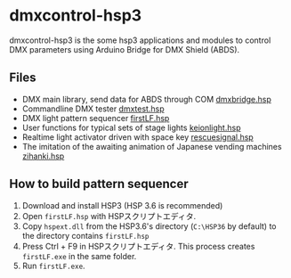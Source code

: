 # dmxcontrol-hsp3
dmxcontrol-hsp3 is the some hsp3 applications and modules to control DMX parameters using Arduino Bridge for DMX Shield (ABDS). 

## Files
* DMX main library, send data for ABDS through COM [dmxbridge.hsp](./dmxbridge.hsp)
* Commandline DMX tester [dmxtest.hsp](./dmxtest.hsp)
* DMX light pattern sequencer [firstLF.hsp](./firstLF.hsp)
* User functions for typical sets of stage lights [keionlight.hsp](./keionlight.hsp)
* Realtime light activator driven with space key [rescuesignal.hsp](./rescuesignal.hsp)
* The imitation of the awaiting animation of Japanese vending machines [zihanki.hsp](./zihanki.hsp)

## How to build pattern sequencer
1. Download and install HSP3 (HSP 3.6 is recommended)
2. Open `firstLF.hsp` with HSPスクリプトエディタ.
3. Copy `hspext.dll` from the HSP3.6's directory (`C:\HSP36` by default) to the directory contains `firstLF.hsp`
4. Press Ctrl + F9 in HSPスクリプトエディタ. This process creates `firstLF.exe` in the same folder.
5. Run `firstLF.exe`.